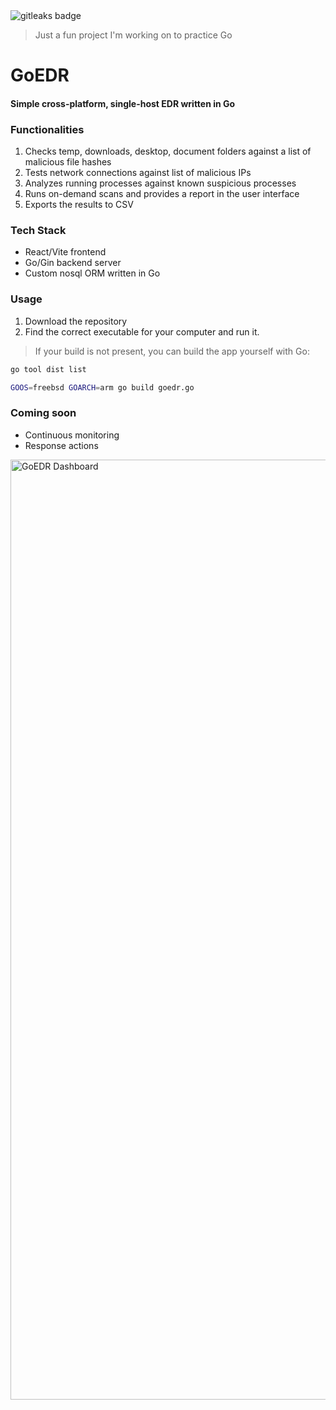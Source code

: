 <img alt="gitleaks badge" src="https://img.shields.io/badge/protected%20by-gitleaks-blue">

> Just a fun project I'm working on to practice Go

# GoEDR
#### Simple cross-platform, single-host EDR written in Go

### Functionalities
1. Checks temp, downloads, desktop, document folders against a list of malicious file hashes
2. Tests network connections against list of malicious IPs
3. Analyzes running processes against known suspicious processes
4. Runs on-demand scans and provides a report in the user interface
5. Exports the results to CSV

### Tech Stack
- React/Vite frontend
- Go/Gin backend server
- Custom nosql ORM written in Go

### Usage
1. Download the repository
2. Find the correct executable for your computer and run it.
> If your build is not present, you can build the app yourself with Go:
```bash
go tool dist list

GOOS=freebsd GOARCH=arm go build goedr.go
```

### Coming soon
- Continuous monitoring
- Response actions


<img width="2864" height="1504" alt="GoEDR Dashboard" src="https://github.com/user-attachments/assets/773ec949-0972-4845-a5c6-42913fd0ee01" />
